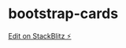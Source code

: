 # bootstrap-cards

[Edit on StackBlitz ⚡️](https://stackblitz.com/edit/stackblitz-webcontainer-api-starter-mcqu6t)